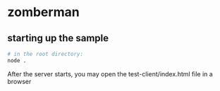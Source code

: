 # zomberman

## starting up the sample
```bash
# in the root directory:
node .
```

After the server starts, you may open the test-client/index.html file in a browser
